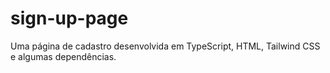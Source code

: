 # sign-up-page
Uma página de cadastro desenvolvida em TypeScript, HTML, Tailwind CSS e algumas dependências. 
